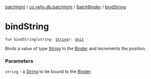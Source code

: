 [batchlight](../../index.md) / [co.yello.db.batchlight](../index.md) / [BatchBinder](index.md) / [bindString](bind-string.md)

# bindString

`fun bindString(string: `[`String`](https://kotlinlang.org/api/latest/jvm/stdlib/kotlin/-string/index.html)`): `[`Unit`](https://kotlinlang.org/api/latest/jvm/stdlib/kotlin/-unit/index.html)

Binds a value of type [String](https://kotlinlang.org/api/latest/jvm/stdlib/kotlin/-string/index.html) to the [Binder](../-binder/index.md) and increments the position.

### Parameters

`string` - a [String](https://kotlinlang.org/api/latest/jvm/stdlib/kotlin/-string/index.html) to be bound to the [Binder](../-binder/index.md).